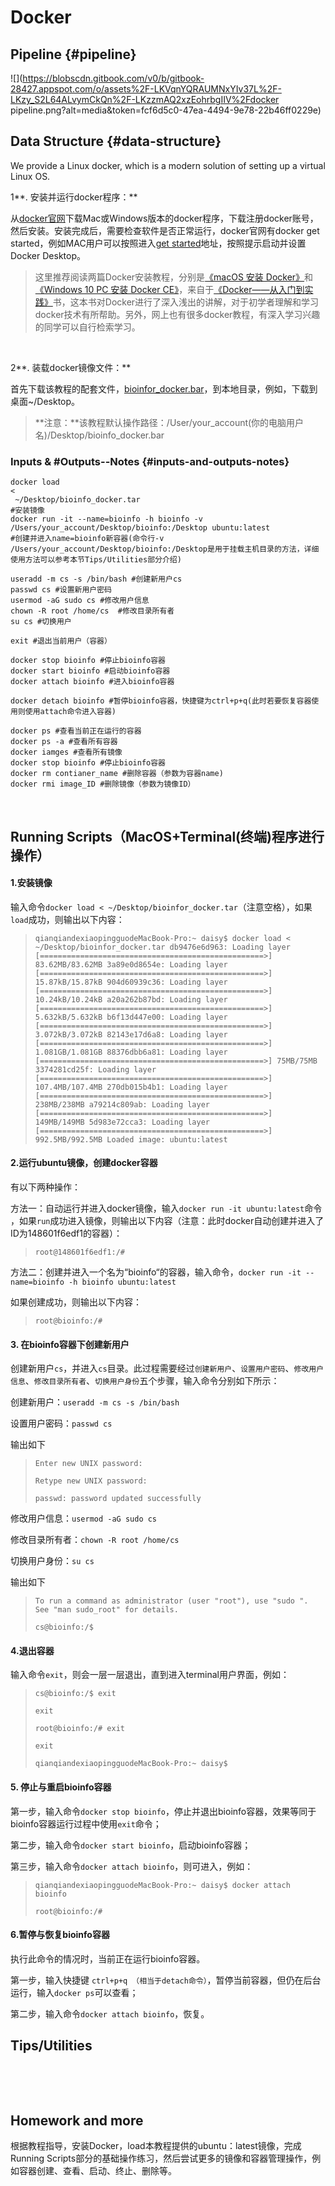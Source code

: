 # Docker

## Pipeline {#pipeline}

![](https://blobscdn.gitbook.com/v0/b/gitbook-28427.appspot.com/o/assets%2F-LKVqnYQRAUMNxYIv37L%2F-LKzy_S2L64ALvymCkQn%2F-LKzzmAQ2xzEohrbgIIV%2Fdocker pipeline.png?alt=media&token=fcf6d5c0-47ea-4494-9e78-22b46ff0229e)

## Data Structure {#data-structure}

We provide a Linux docker, which is a modern solution of setting up a virtual Linux OS.

1**. 安装并运行docker程序：**

从[docker官网](https://www.docker.com/get-docker)下载Mac或Windows版本的docker程序，下载注册docker账号，然后安装。安装完成后，需要检查软件是否正常运行，docker官网有docker get started，例如MAC用户可以按照进入[get started](https://docs.docker.com/docker-for-mac/)地址，按照提示启动并设置Docker Desktop。

> 这里推荐阅读两篇Docker安装教程，分别是[《macOS 安装 Docker》](https://yeasy.gitbooks.io/docker_practice/install/mac.html)和[《Windows 10 PC 安装 Docker CE》](https://yeasy.gitbooks.io/docker_practice/install/windows.html)，来自于[《Docker——从入门到实践》](https://legacy.gitbook.com/book/yeasy/docker_practice/details)书，这本书对Docker进行了深入浅出的讲解，对于初学者理解和学习docker技术有所帮助。另外，网上也有很多docker教程，有深入学习兴趣的同学可以自行检索学习。

​

2**. 装载docker镜像文件：**

首先下载该教程的配套文件，[bioinfor\_docker.bar](https://cloud.tsinghua.edu.cn/f/fef06408bbc446f6bb6e/?dl=1)，到本地目录，例如，下载到桌面~/Desktop。

> **注意：**该教程默认操作路径：/User/your\_account\(你的电脑用户名\)/Desktop/bioinfo\_docker.bar

### Inputs & \#Outputs--Notes {#inputs-and-outputs-notes}

```
docker load 
<
 ~/Desktop/bioinfo_docker.tar
#安装镜像
docker run -it --name=bioinfo -h bioinfo -v /Users/your_account/Desktop/bioinfo:/Desktop ubuntu:latest
#创建并进入name=bioinfo新容器(命令行-v /Users/your_account/Desktop/bioinfo:/Desktop是用于挂载主机目录的方法，详细使用方法可以参考本节Tips/Utilities部分介绍)
​
useradd -m cs -s /bin/bash #创建新用户cs
passwd cs #设置新用户密码
usermod -aG sudo cs #修改用户信息
chown -R root /home/cs  #修改目录所有者
su cs #切换用户
​
exit #退出当前用户（容器）
​
docker stop bioinfo #停止bioinfo容器
docker start bioinfo #启动bioinfo容器
docker attach bioinfo #进入bioinfo容器

docker detach bioinfo #暂停bioinfo容器，快捷键为ctrl+p+q(此时若要恢复容器使用则使用attach命令进入容器)
​
docker ps #查看当前正在运行的容器
docker ps -a #查看所有容器
docker iamges #查看所有镜像
docker stop bioinfo #停止bioinfo容器
docker rm contianer_name #删除容器（参数为容器name)
docker rmi image_ID #删除镜像（参数为镜像ID）
```

​

## Running Scripts（MacOS+**Terminal**\(终端\)程序进行操作）

#### 1.安装镜像

输入命令`docker load < ~/Desktop/bioinfor_docker.tar`（注意空格），如果`load`成功，则输出以下内容：

> `qianqiandexiaopingguodeMacBook-Pro:~ daisy$ docker load < ~/Desktop/bioinfor_docker.tar db9476e6d963: Loading layer [==================================================>] 83.62MB/83.62MB 3a89e0d8654e: Loading layer [==================================================>] 15.87kB/15.87kB 904d60939c36: Loading layer [==================================================>] 10.24kB/10.24kB a20a262b87bd: Loading layer [==================================================>] 5.632kB/5.632kB b6f13d447e00: Loading layer [==================================================>] 3.072kB/3.072kB 82143e17d6a8: Loading layer [==================================================>] 1.081GB/1.081GB 88376dbb6a81: Loading layer [==================================================>] 75MB/75MB 3374281cd25f: Loading layer [==================================================>] 107.4MB/107.4MB 270db015b4b1: Loading layer [==================================================>] 238MB/238MB a79214c809ab: Loading layer [==================================================>] 149MB/149MB 5d983e72cca3: Loading layer [==================================================>] 992.5MB/992.5MB Loaded image: ubuntu:latest`

#### 2.运行ubuntu镜像，创建docker容器

有以下两种操作：

方法一：自动运行并进入docker镜像，输入`docker run -it ubuntu:latest`命令 ，如果`run`成功进入镜像，则输出以下内容（注意：此时docker自动创建并进入了ID为148601f6edf1的容器）：

> `root@148601f6edf1:/#`

方法二：创建并进入一个名为“bioinfo“的容器，输入命令，`docker run -it --name=bioinfo -h bioinfo ubuntu:latest`

如果创建成功，则输出以下内容：

> `root@bioinfo:/#`

#### 3. 在bioinfo容器下创建新用户

创建新用户`cs`，并进入`cs`目录。此过程需要经过`创建新用户`、`设置用户密码`、`修改用户信息`、`修改目录所有者`、`切换用户身份`五个步骤，输入命令分别如下所示：

创建新用户：`useradd -m cs -s /bin/bash`

设置用户密码：`passwd cs`

输出如下

> `Enter new UNIX password:`
>
> `Retype new UNIX password:`
>
> `passwd: password updated successfully`

修改用户信息：`usermod -aG sudo cs`

修改目录所有者：`chown -R root /home/cs`

切换用户身份：`su cs`

输出如下

> `To run a command as administrator (user "root"), use "sudo ". See "man sudo_root" for details.`
>
> `cs@bioinfo:/$`

#### 4.退出容器

输入命令`exit`，则会一层一层退出，直到进入terminal用户界面，例如：

> `cs@bioinfo:/$ exit`
>
> `exit`
>
> `root@bioinfo:/# exit`
>
> `exit`
>
> `qianqiandexiaopingguodeMacBook-Pro:~ daisy$`

#### 5. 停止与重启bioinfo容器

第一步，输入命令`docker stop bioinfo`，停止并退出bioinfo容器，效果等同于bioinfo容器运行过程中使用`exit`命令；

第二步，输入命令`docker start bioinfo`，启动bioinfo容器；

第三步，输入命令`docker attach bioinfo`，则可进入，例如：

> `qianqiandexiaopingguodeMacBook-Pro:~ daisy$ docker attach bioinfo`
>
> `root@bioinfo:/#`

#### 6.暂停与恢复bioinfo容器

执行此命令的情况时，当前正在运行bioinfo容器。

第一步，输入快捷键 `ctrl+p+q （相当于detach命令）`，暂停当前容器，但仍在后台运行，输入`docker ps`可以查看；

第二步，输入命令`docker attach bioinfo`，恢复。



## Tips/Utilities

​

**​**

## Homework and more

根据教程指导，安装Docker，load本教程提供的ubuntu：latest镜像，完成Running Scripts部分的基础操作练习，然后尝试更多的镜像和容器管理操作，例如容器创建、查看、启动、终止、删除等。

